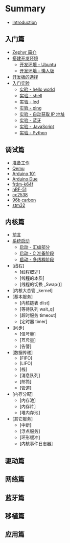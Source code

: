 # Summary

* [Introduction](README.md)

## 入门篇
* [Zephyr 简介](get_started/introduce.md)
* [搭建开发环境](get_started/env.md)
   * [开发环境 - Ubuntu](get_started/env_ubuntu.md)
   * [开发环境 - 懒人版](get_started/env_easy.md)
* [开发板的选择](get_started/board.md)
* [入门实验](get_started/experiment.md)
   * [实验 - hello world](get_started/hello.md)
   * [实验 - shell](get_started/shell.md)
   * [实验 - led](get_started/led.md)
   * [实验 - ping](get_started/ping.md)
   * [实验 - 自动获取 IP 地址](get_started/dhcp.md)
   * [实验 - 蓝牙](get_started/beacon.md)
   * [实验 - JavaScript ](get_started/js.md)
   * [实验 - Python ](get_started/python.md)

## 调试篇
* [准备工作](debug/prepare.md)
* [Qemu](debug/qemu.md)
* [Arduino 101](debug/arduino_101.md)
* [Arduino Due](debug/arduino_due.md)
* [frdm-k64f](debug/frdm-k64f.md)
* [nRF-51](debug/nrf51.md)
* [cc2538](debug/cc2538.md)
* [96b carbon](debug/96b_carbon.md)
* [stm32](debug/stm32.md)


## 内核篇
* [前言](kernel/pre.md)
* [系统启动](kernel/boot.md)
   * [启动 - 汇编部分](boot-asm.md)
   * [启动 - C 准备阶段](boot-prep.md)
   * [启动 - 多线程阶段](boot-c.md)
* [线程]
   * [线程概述]
   * [线程的本质]
   * [线程的切换 _Swap()]
* [内核大总管 _kernel]
* [基本服务]
   * [内核链表 dlist]
   * [等待队列 wait_q]
   * [超时服务 timeout]
   * [定时器 timer]
* [同步]
   * [信号量]
   * [互斥量]
   * [告警]
* [数据传递]
   * [FIFO]
   * [LIFO]
   * [栈]
   * [消息队列]
   * [邮筒]
   * [管道]
* [内存分配]
   * [内存池]
   * [内存片]
   * [堆内存池]
* [其它服务]
   * [中断]
   * [浮点服务]
   * [环形缓冲]
   * [内核事件日志器]

## 驱动篇

## 网络篇

## 蓝牙篇

## 移植篇

## 应用篇
